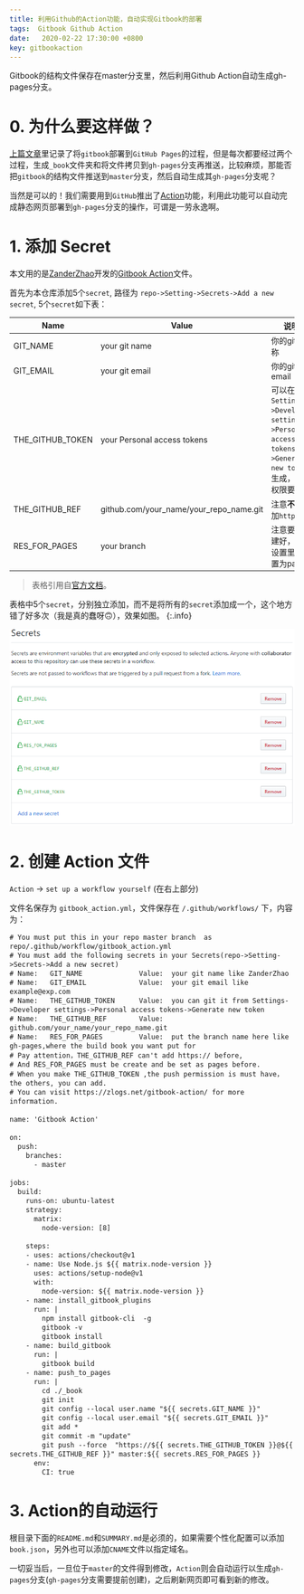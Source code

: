 ```yaml
---
title: 利用Github的Action功能，自动实现Gitbook的部署
tags:  Gitbook Github Action
date:   2020-02-22 17:30:00 +0800
key: gitbookaction
---
```

Gitbook的结构文件保存在master分支里，然后利用Github Action自动生成gh-pages分支。
<!--more-->
# 0. 为什么要这样做？
[上篇文章](https://blog.xresearcher.com/2020/02/02/gitbook-tutorial.html)里记录了将`gitbook`部署到`GitHub Pages`的过程，但是每次都要经过两个过程，生成`_book`文件夹和将文件拷贝到`gh-pages`分支再推送，比较麻烦，那能否把`gitbook`的结构文件推送到`master`分支，然后自动生成其`gh-pages`分支呢？

当然是可以的！我们需要用到`GitHub`推出了[Action](https://github.com/features/actions)功能，利用此功能可以自动完成静态网页部署到`gh-pages`分支的操作，可谓是一劳永逸啊。
# 1. 添加 Secret
本文用的是[ZanderZhao](https://github.com/ZanderZhao/gitbook-action)开发的[Gitbook Action](https://github.com/marketplace/actions/gitbook-action)文件。

首先为本仓库添加5个`secret`, 路径为 `repo->Setting->Secrets->Add a new secret`, 5个`secret`如下表：

| Name             | Value                                   | 说明                                                         |
| ---------------- | --------------------------------------- | ------------------------------------------------------------ |
| GIT_NAME         | your git name                           | 你的git名称                                                  |
| GIT_EMAIL        | your git email                          | 你的git的email                                               |
| THE_GITHUB_TOKEN | your Personal access tokens             | 可以在`Settings->Developer settings->Personal access tokens->Generate new token`生成，注意权限要给足 |
| THE_GITHUB_REF   | github.com/your_name/your_repo_name.git | 注意**不要**添加`https://`                                   |
| RES_FOR_PAGES    | your branch                             | 注意要提前建好，且在设置里面设置为pages                      |

>表格引用自[官方文档](https://zlogs.net/gitbook-action/books/introduction_cn.html)。

表格中5个`secret`，分别独立添加，而不是将所有的`secret`添加成一个，这个地方错了好多次（我是真的蠢呀🙃），效果如图。
{:.info}

![](/photos/github-add-secret.png)
# 2. 创建 Action 文件
`Action` -> `set up a workflow yourself` (在右上部分) 

文件名保存为 `gitbook_action.yml`，文件保存在 `/.github/workflows/` 下，内容为：
~~~
# You must put this in your repo master branch  as repo/.github/workflow/gitbook_action.yml
# You must add the following secrets in your Secrets(repo->Setting->Secrets->Add a new secret)  
# Name:   GIT_NAME              Value:  your git name like ZanderZhao
# Name:   GIT_EMAIL             Value:  your git email like example@exp.com
# Name:   THE_GITHUB_TOKEN      Value:  you can git it from Settings->Developer settings->Personal access tokens->Generate new token
# Name:   THE_GITHUB_REF        Value:  github.com/your_name/your_repo_name.git
# Name:   RES_FOR_PAGES         Value:  put the branch name here like gh-pages,where the build book you want put for
# Pay attention，THE_GITHUB_REF can't add https:// before, 
# And RES_FOR_PAGES must be create and be set as pages before.
# When you make THE_GITHUB_TOKEN ,the push permission is must have，the others, you can add.
# You can visit https://zlogs.net/gitbook-action/ for more information.

name: 'Gitbook Action'

on:
  push:
    branches:    
      - master

jobs:
  build:
    runs-on: ubuntu-latest
    strategy:
      matrix:
        node-version: [8]

    steps:
    - uses: actions/checkout@v1
    - name: Use Node.js ${{ matrix.node-version }}
      uses: actions/setup-node@v1
      with:
        node-version: ${{ matrix.node-version }}
    - name: install_gitbook_plugins
      run: |
        npm install gitbook-cli  -g
        gitbook -v
        gitbook install
    - name: build_gitbook
      run: |
        gitbook build
    - name: push_to_pages
      run: |
        cd ./_book
        git init
        git config --local user.name "${{ secrets.GIT_NAME }}"
        git config --local user.email "${{ secrets.GIT_EMAIL }}"
        git add *
        git commit -m "update"
        git push --force  "https://${{ secrets.THE_GITHUB_TOKEN }}@${{ secrets.THE_GITHUB_REF }}" master:${{ secrets.RES_FOR_PAGES }}
      env:
        CI: true
~~~

# 3. Action的自动运行
根目录下面的`README.md`和`SUMMARY.md`是必须的，如果需要个性化配置可以添加`book.json`，另外也可以添加`CNAME`文件以指定域名。

一切妥当后，一旦位于`master`的文件得到修改，`Action`则会自动运行以生成`gh-pages`分支(`gh-pages`分支需要提前创建)，之后刷新网页即可看到新的修改。